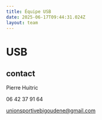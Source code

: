 ```yaml
---
title: Équipe USB
date: 2025-06-17T09:44:31.024Z
layout: team
---
```


# USB



## contact 

Pierre Huitric 

06 42 37 91 64

unionsportivebigoudene@gmail.com

